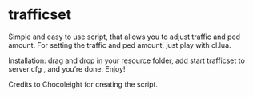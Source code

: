 # trafficset
Simple and easy to use script, that allows you to adjust traffic and ped amount. For setting the traffic and ped amount, just play with cl.lua.

Installation: drag and drop in your resource folder, add start trafficset to server.cfg , and you’re done. Enjoy!

Credits to Chocoleight for creating the script.
